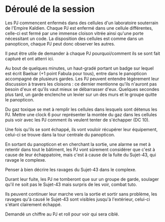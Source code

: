# Déroulé de la session

Les PJ commencent enfermés dans des cellules d'un laboratoire souterrain de l'Empire Kaldien. 
Chaque PJ est enfermé dans une cellule différentes, celle-ci est fermé par une immense cloison vitrée ainsi qu'une porte nécessitant un code. 
La disposition des cellules est comme dans un panopticon, chaque PJ peut donc observer les autres. 

Il peut être utile de demander à chaque PJ pourquoi/comment ils se sont fait capturé et ont atterri ici.

Au bout de quelques minutes, un haut-gradé portant un badge sur lequel est écrit Baelsar (+1 point Fabula pour tous), entre dans le panopticon accompagné de plusieurs gardes. Les PJ peuvent entendre légèrement leur discussion à travers les cloisons : ce dernier mentionne qu'ils n'auront pas besoin d'eux et qu'ils vaut mieux se débarrasser d'eux.
Quelques secondes plus tard, un garde enclenche un levier sur un des murs et le groupe quitte le panopticon.

Du gaz toxique se met à remplir les cellules dans lesquels sont détenus les PJ.
Mettre une clock 6 pour représenter la montée du gaz dans les cellules puis voir avec les PJ comment ils veulent tenter de s'échapper (DC 10).

Une fois qu'ils se sont échappé, ils vont vouloir récupérer leur équipement, celui-ci se trouve dans la tour centrale du panopticon. 

En sortant du panopticon et en cherchant la sortie, une alarme se met à retentir dans tout le bâtiment, les PJ vont sûrement considérer que c'est à cause de leur échappatoire, mais c'est à cause de la fuite du Sujet-43, qui ravage le complexe.

Penser à bien décrire les ravages du Sujet-43 dans le complexe.

Durant leur fuite, les PJ ne tomberont que sur un groupe de garde, soulager qu'il ne soit pas le Sujet-43 mais surpris de les voir, combat tuto.

Ils peuvent continuer leur marche vers la sortie et sortir sans problème, les ravages qu'à causé le Sujet-43 sont visibles jusqu'à l'extérieur, celui-ci s'étant clairement échappé.

Demandé un chiffre au PJ et roll pour voir qui sera ciblé. 